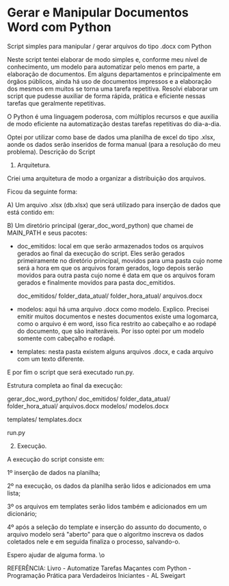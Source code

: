 # Gerar e Manipular Documentos Word com Python
Script simples para manipular / gerar arquivos do tipo .docx com Python

Neste script tentei elaborar de modo simples e, conforme meu nível de conhecimento, um modelo para automatizar pelo menos em parte, a elaboração de documentos.
Em alguns departamentos e principalmente em órgãos públicos, ainda há uso de documentos impressos e a elaboração dos mesmos em muitos se torna uma tarefa repetitiva. Resolvi elaborar um script que pudesse auxiliar de forma rápida, prática e eficiente nessas tarefas que geralmente repetitivas.

O Python é uma linguagem poderosa, com múltiplos recursos e que auxilia de modo eficiente na automatização destas tarefas repetitivas do dia-a-dia.

Optei por utilizar como base de dados uma planilha de excel do tipo .xlsx, aonde os dados serão inseridos de forma manual (para a resolução do meu problema).
Descrição do Script

1. Arquitetura.

Criei uma arquitetura de modo a organizar a distribuição dos arquivos.

Ficou da seguinte forma:

A) Um arquivo .xlsx (db.xlsx) que será utilizado para inserção de dados que está contido em:

B) Um diretório principal (gerar_doc_word_python) que chamei de MAIN_PATH e seus pacotes:

- doc_emitidos: local em que serão armazenados todos os arquivos gerados ao final da execução do script. Eles serão gerados primeiramente no diretório principal, movidos para uma pasta cujo nome será a hora em que os arquivos foram gerados, logo depois serão movidos para outra pasta cujo nome é data em que os arquivos foram gerados e finalmente movidos para pasta doc_emitidos.


	doc_emitidos/
				folder_data_atual/
								 folder_hora_atual/
								 	              arquivos.docx	


- modelos: aqui há uma arquivo .docx como modelo. Explico. Precisei emitir muitos documentos e nestes documentos existe uma logomarca, como o arquivo é em word, isso fica restrito ao cabeçalho e ao rodapé do documento, que são inalteráveis. Por isso optei por um modelo somente com cabeçalho e rodapé.

- templates: nesta pasta existem alguns arquivos .docx, e cada arquivo com um texto diferente. 

E por fim o script que será executado run.py.

Estrutura completa ao final da execução:



gerar_doc_word_python/
				     doc_emitidos/
								folder_data_atual/
								 				folder_hora_atual/
								 	              				 arquivos.docx
modelos/
		modelos.docx

templates/
		 templates.docx

run.py




2. Execução.

A execução do script consiste em:

1º inserção de dados na planilha;

2º na execução, os dados da planilha serão lidos e adicionados em uma lista;

3º os arquivos em templates serão lidos também e adicionados em um dicionário;

4º após a seleção do template e inserção do assunto do documento, 
o arquivo modelo será "aberto" para que o algoritmo inscreva os dados coletados nele e em seguida finaliza o processo, salvando-o.


Espero ajudar de alguma forma. \o


REFERÊNCIA: 
Livro - Automatize Tarefas Maçantes com Python - Programação Prática para Verdadeiros Iniciantes - AL Sweigart


